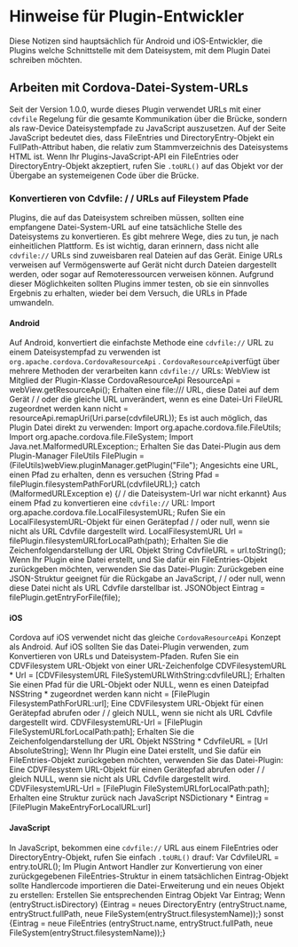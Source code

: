 <!---
    Licensed to the Apache Software Foundation (ASF) under one
    or more contributor license agreements.  See the NOTICE file
    distributed with this work for additional information
    regarding copyright ownership.  The ASF licenses this file
    to you under the Apache License, Version 2.0 (the
    "License"); you may not use this file except in compliance
    with the License.  You may obtain a copy of the License at
      http://www.apache.org/licenses/LICENSE-2.0
    Unless required by applicable law or agreed to in writing,
    software distributed under the License is distributed on an
    "AS IS" BASIS, WITHOUT WARRANTIES OR CONDITIONS OF ANY
    KIND, either express or implied.  See the License for the
    specific language governing permissions and limitations
    under the License.
-->
# Hinweise für Plugin-Entwickler
Diese Notizen sind hauptsächlich für Android und iOS-Entwickler, die Plugins welche Schnittstelle mit dem Dateisystem, mit dem Plugin Datei schreiben möchten.
## Arbeiten mit Cordova-Datei-System-URLs
Seit der Version 1.0.0, wurde dieses Plugin verwendet URLs mit einer `cdvfile` Regelung für die gesamte Kommunikation über die Brücke, sondern als raw-Device Dateisystempfade zu JavaScript auszusetzen.
Auf der Seite JavaScript bedeutet dies, dass FileEntries und DirectoryEntry-Objekt ein FullPath-Attribut haben, die relativ zum Stammverzeichnis des Dateisystems HTML ist. Wenn Ihr Plugins-JavaScript-API ein FileEntries oder DirectoryEntry-Objekt akzeptiert, rufen Sie `.toURL()` auf das Objekt vor der Übergabe an systemeigenen Code über die Brücke.
### Konvertieren von Cdvfile: / / URLs auf Fileystem Pfade
Plugins, die auf das Dateisystem schreiben müssen, sollten eine empfangene Datei-System-URL auf eine tatsächliche Stelle des Dateisystems zu konvertieren. Es gibt mehrere Wege, dies zu tun, je nach einheitlichen Plattform.
Es ist wichtig, daran erinnern, dass nicht alle `cdvfile://` URLs sind zuweisbaren real Dateien auf das Gerät. Einige URLs verweisen auf Vermögenswerte auf Gerät nicht durch Dateien dargestellt werden, oder sogar auf Remoteressourcen verweisen können. Aufgrund dieser Möglichkeiten sollten Plugins immer testen, ob sie ein sinnvolles Ergebnis zu erhalten, wieder bei dem Versuch, die URLs in Pfade umwandeln.
#### Android
Auf Android, konvertiert die einfachste Methode eine `cdvfile://` URL zu einem Dateisystempfad zu verwenden ist `org.apache.cordova.CordovaResourceApi` . `CordovaResourceApi`verfügt über mehrere Methoden der verarbeiten kann `cdvfile://` URLs:
    WebView ist Mitglied der Plugin-Klasse CordovaResourceApi ResourceApi = webView.getResourceApi();
    Erhalten eine file:/// URL, diese Datei auf dem Gerät / / oder die gleiche URL unverändert, wenn es eine Datei-Uri FileURL zugeordnet werden kann nicht = resourceApi.remapUri(Uri.parse(cdvfileURL));
Es ist auch möglich, das Plugin Datei direkt zu verwenden:
    Import org.apache.cordova.file.FileUtils;
    Import org.apache.cordova.file.FileSystem;
    Import Java.net.MalformedURLException:;
    Erhalten Sie das Datei-Plugin aus dem Plugin-Manager FileUtils FilePlugin = (FileUtils)webView.pluginManager.getPlugin("File");
    Angesichts eine URL, einen Pfad zu erhalten, denn es versuchen {String Pfad = filePlugin.filesystemPathForURL(cdvfileURL);} catch (MalformedURLException e) {/ / die Dateisystem-Url war nicht erkannt}
Aus einem Pfad zu konvertieren eine `cdvfile://` URL:
    Import org.apache.cordova.file.LocalFilesystemURL;
    Rufen Sie ein LocalFilesystemURL-Objekt für einen Gerätepfad / / oder null, wenn sie nicht als URL Cdvfile dargestellt wird.
    LocalFilesystemURL Url = filePlugin.filesystemURLforLocalPath(path);
    Erhalten Sie die Zeichenfolgendarstellung der URL Objekt String CdvfileURL = url.toString();
Wenn Ihr Plugin eine Datei erstellt, und Sie dafür ein FileEntries-Objekt zurückgeben möchten, verwenden Sie das Datei-Plugin:
    Zurückgeben eine JSON-Struktur geeignet für die Rückgabe an JavaScript, / / oder null, wenn diese Datei nicht als URL Cdvfile darstellbar ist.
    JSONObject Eintrag = filePlugin.getEntryForFile(file);
#### iOS
Cordova auf iOS verwendet nicht das gleiche `CordovaResourceApi` Konzept als Android. Auf iOS sollten Sie das Datei-Plugin verwenden, zum Konvertieren von URLs und Dateisystem-Pfaden.
    Rufen Sie ein CDVFilesystem URL-Objekt von einer URL-Zeichenfolge CDVFilesystemURL * Url = [CDVFilesystemURL FileSystemURLWithString:cdvfileURL];
    Erhalten Sie einen Pfad für die URL-Objekt oder NULL, wenn es einen Dateipfad NSString * zugeordnet werden kann nicht = [FilePlugin FilesystemPathForURL:url];
    Eine CDVFilesystem URL-Objekt für einen Gerätepfad abrufen oder / / gleich NULL, wenn sie nicht als URL Cdvfile dargestellt wird.
    CDVFilesystemURL-Url = [FilePlugin FileSystemURLforLocalPath:path];
    Erhalten Sie die Zeichenfolgendarstellung der URL Objekt NSString * CdvfileURL = [Url AbsoluteString];
Wenn Ihr Plugin eine Datei erstellt, und Sie dafür ein FileEntries-Objekt zurückgeben möchten, verwenden Sie das Datei-Plugin:
    Eine CDVFilesystem URL-Objekt für einen Gerätepfad abrufen oder / / gleich NULL, wenn sie nicht als URL Cdvfile dargestellt wird.
    CDVFilesystemURL-Url = [FilePlugin FileSystemURLforLocalPath:path];
    Erhalten eine Struktur zurück nach JavaScript NSDictionary * Eintrag = [FilePlugin MakeEntryForLocalURL:url]
#### JavaScript
In JavaScript, bekommen eine `cdvfile://` URL aus einem FileEntries oder DirectoryEntry-Objekt, rufen Sie einfach `.toURL()` drauf:
    Var CdvfileURL = entry.toURL();
Im Plugin Antwort Handler zur Konvertierung von einer zurückgegebenen FileEntries-Struktur in einem tatsächlichen Eintrag-Objekt sollte Handlercode importieren die Datei-Erweiterung und ein neues Objekt zu erstellen:
    Erstellen Sie entsprechenden Eintrag Objekt Var Eintrag;
    Wenn (entryStruct.isDirectory) {Eintrag = neues DirectoryEntry (entryStruct.name, entryStruct.fullPath, neue FileSystem(entryStruct.filesystemName));} sonst {Eintrag = neue FileEntries (entryStruct.name, entryStruct.fullPath, neue FileSystem(entryStruct.filesystemName));}